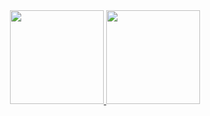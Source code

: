 <div align="center">
  <a href="https://github.com/matheus01999">
  <img height="150em"  src="https://githubreadmestats.vercel.app/apiusername=matheus01999&show_icons=true&theme=dark&include_all_commits=true&count_private=true"/>
  <img height="150em"  src="https://github-readme-stats.vercel.app/api/top-langs/?username=matheus01999&layout=compact&langs_count=7&theme=dark"/>
    

    
</div>
  
<div> 

 
  
 
</div>
